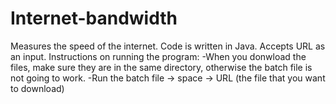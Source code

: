# Internet-bandwidth
Measures the speed of the internet. Code is written in Java. Accepts URL as an input. 
Instructions on running the program:
-When you donwload the files, make sure they are in the same directory, otherwise the batch file is not going to work.
-Run the batch file -> space -> URL (the file that you want to download)
